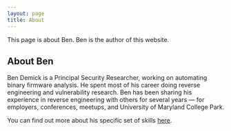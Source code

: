 ```yaml
---
layout: page
title: About
---
```


This page is about Ben. Ben is the author of this website.

## About Ben

Ben Demick is a Principal Security Researcher, working on automating binary firmware analysis. He spent most of his career doing reverse engineering and vulnerability research. Ben has been sharing his experience in reverse engineering with others for several years — for employers, conferences, meetups, and University of Maryland College Park.

You can find out more about his specific set of skills [here](assets/docs/Benjamin_Demick_resume_2025.pdf).
